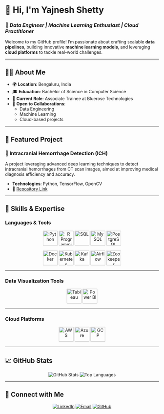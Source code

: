 # 👋 Hi, I'm **Yajnesh Shetty**  
### 🌟 *Data Engineer | Machine Learning Enthusiast | Cloud Practitioner*  

Welcome to my GitHub profile! I’m passionate about crafting scalable **data pipelines**, building innovative **machine learning models**, and leveraging **cloud platforms** to tackle real-world challenges.  

---

## 🧑‍💻 **About Me**  
- 🌍 **Location**: Bengaluru, India  
- 🎓 **Education**: Bachelor of Science in Computer Science  
- 💼 **Current Role**: Associate Trainee at Bluerose Technologies  
- 🚀 **Open to Collaborations**:  
  - Data Engineering  
  - Machine Learning  
  - Cloud-based projects  

---

## 🌟 **Featured Project**  

### 🔹 **Intracranial Hemorrhage Detection (ICH)**  
A project leveraging advanced deep learning techniques to detect intracranial hemorrhages from CT scan images, aimed at improving medical diagnosis efficiency and accuracy.  
- **Technologies**: Python, TensorFlow, OpenCV  
- 🔗 [Repository Link](https://github.com/yajneshshetty/Intracranial-hemorrhage-detection-ICH-)  

---

## 🚀 **Skills & Expertise**  

### **Languages & Tools**  
<p align="center">
  <img src="https://img.icons8.com/color/48/000000/python--v1.png" alt="Python" width="48" height="48"/>
  <img src="https://upload.wikimedia.org/wikipedia/commons/1/1b/R_logo.svg" alt="R Programming" width="48" height="48"/>
  <img src="https://img.icons8.com/external-flat-juicy-fish/64/000000/external-sql-coding-and-development-flat-flat-juicy-fish.png" alt="SQL" width="48" height="48"/>
  <img src="https://img.icons8.com/ios-filled/50/000000/mysql-logo.png" alt="MySQL" width="48" height="48"/>
  <img src="https://www.zdnet.com/a/img/2018/04/19/092cbf81-acac-4f3a-91a1-5a26abc1721f/postgresql-logo.png" alt="PostgreSQL" width="48" height="48"/>
</p>  

<p align="center">
  <img src="https://img.icons8.com/ios/50/000000/docker.png" alt="Docker" width="48" height="48"/>
  <img src="https://img.icons8.com/color/48/000000/kubernetes.png" alt="Kubernetes" width="48" height="48"/>
  <img src="https://miro.medium.com/v2/resize:fit:625/0*kdp_y7VTwZ-499q6.png" alt="Kafka" width="48" height="48"/>
  <img src="https://encrypted-tbn0.gstatic.com/images?q=tbn:ANd9GcRLtc0vjEWXsTOG5avPWQOg7sm7iBxDxgk9iA&s" alt="Airflow" width="48" height="48"/>
  <img src="https://upload.wikimedia.org/wikipedia/commons/thumb/7/77/Apache_ZooKeeper_logo.svg/1200px-Apache_ZooKeeper_logo.svg.png" alt="Zookeeper" width="48" height="48"/>
</p>  

---

### **Data Visualization Tools**  
<p align="center">
  <img src="https://img.icons8.com/color/48/000000/tableau-software.png" alt="Tableau" width="48" height="48"/>
  <img src="https://media.datacamp.com/legacy/v1724169856/image_ff55d03003.png" alt="Power BI" width="48" height="48"/>
</p>  

---

### **Cloud Platforms**  
<p align="center">
  <img src="https://img.icons8.com/color/48/000000/amazon-web-services.png" alt="AWS" width="48" height="48" />
  <img src="https://encrypted-tbn0.gstatic.com/images?q=tbn:ANd9GcR74gam8kg_Mb10Df2vjG_oGeSLEjhCPoWWLw&s" alt="Azure" width="48" height="48" />
  <img src="https://img.icons8.com/color/48/000000/google-cloud.png" alt="GCP" width="48" height="48" />
</p>  

---

## 📈 **GitHub Stats**  

<p align="center">
  <img src="https://github-readme-stats.vercel.app/api?username=yajneshshetty&show_icons=true&theme=radical" alt="GitHub Stats" />
  <img src="https://github-readme-stats.vercel.app/api/top-langs/?username=yajneshshetty&layout=compact&theme=radical" alt="Top Languages" />
</p>  

---

## 🤝 **Connect with Me**  

<p align="center">
  <a href="https://www.linkedin.com/in/yajneshshetty"><img src="https://img.icons8.com/fluency/48/000000/linkedin.png" alt="LinkedIn" /></a>
  <a href="mailto:yajnesh.shetty@example.com"><img src="https://img.icons8.com/fluency/48/000000/email-open.png" alt="Email" /></a>
  <a href="https://github.com/yajneshshetty/Intracranial-hemorrhage-detection-ICH-"><img src="https://img.icons8.com/ios-glyphs/48/000000/github.png" alt="GitHub" /></a>
</p>  
